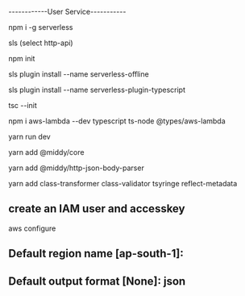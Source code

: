 ------------User Service-----------

npm i -g serverless

sls
(select http-api)

npm init

sls plugin install --name serverless-offline

sls plugin install --name serverless-plugin-typescript

tsc --init

npm i aws-lambda --dev typescript ts-node @types/aws-lambda

yarn run dev

yarn add @middy/core

yarn add @middy/http-json-body-parser

yarn add class-transformer class-validator tsyringe reflect-metadata

## create an IAM user and accesskey

aws configure

## Default region name [ap-south-1]: 

## Default output format [None]: json


